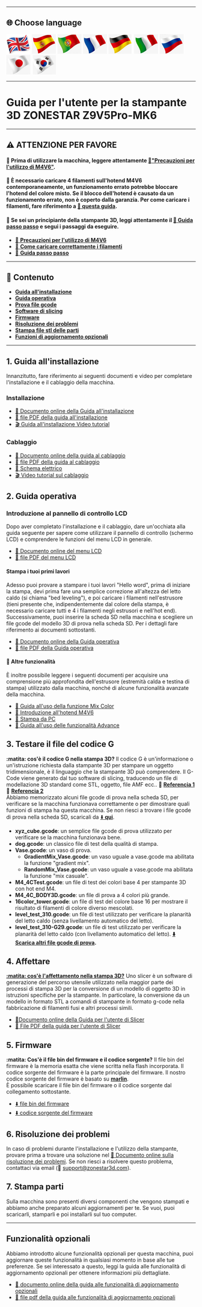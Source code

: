 [M4V6_PRECAUTION]: https://github.com/ZONESTAR3D/Upgrade-kit-guide/blob/main/HOTEND/M4/M4_V6/M4V6_Precaution.md
[Z9V5MK6_STEPBYSTEP]: https://github.com/ZONESTAR3D/Z9/blob/main/Z9V5/Z9V5-MK6/step_by_step.md
[Z9V5MK6_LOADFILAMENT]: https://github.com/ZONESTAR3D/Z9/blob/main/Z9V5/Z9V5-MK6/2.Operation/Operation.md#load-filaments
[Z9V5MK6_OPTION]: https://github.com/ZONESTAR3D/Z9/blob/main/Z9V5/Z9V5-MK6/OptionalFeatures.md
[LINK_M4V6]: https://github.com/ZONESTAR3D/Upgrade-kit-guide/blob/main/HOTEND/M4/M4_V6
[LINK_MIX_FEATURE]: https://github.com/ZONESTAR3D/Document-and-User-Guide/blob/master/Mixing_Color
[LINK_FIRMWARE]: https://github.com/ZONESTAR3D/Firmware/blob/master/Z9/Z9V5/bin/Z9V5Pro-MK6
[LINK_SOURCECODE]: https://github.com/ZONESTAR3D/source-code-for-3d-printer
[LINK_TROUBLESHOOTING]: https://github.com/ZONESTAR3D/Z9/blob/main/Z9V5/Z9V5_FAQ
[M4_TEST_GCODE]: https://github.com/ZONESTAR3D/Slicing-Guide/blob/master/PrusaSlicer/test_gcode/M4/readme.md
[GCODE_REF1]: https://beginner3dprinting.com/what-is-g-code-in-3d-printing/
[GCODE_REF2]: https://www.reprap.org/wiki/G-code

----
## <a id="choose-language">:globe_with_meridians: Choose language </a>
[![](../lanpic/EN.png)](./readme.md)
[![](../lanpic/ES.png)](./readme_es.md)
[![](../lanpic/PT.png)](./readme_pt.md)
[![](../lanpic/FR.png)](./readme_fr.md)
[![](../lanpic/DE.png)](./readme_de.md)
[![](../lanpic/IT.png)](./readme_it.md)
[![](../lanpic/RU.png)](./readme_ru.md)
[![](../lanpic/JP.png)](./readme_jp.md)
[![](../lanpic/KR.png)](./readme_kr.md)

----
# Guida per l'utente per la stampante 3D ZONESTAR Z9V5Pro-MK6

----
## :warning: ATTENZIONE PER FAVORE
#### :loudspeaker: Prima di utilizzare la macchina, leggere attentamente [:book:"Precauzioni per l'utilizzo di M4V6"][M4V6_PRECAUTION].
#### :loudspeaker: È necessario caricare 4 filamenti sull'hotend M4V6 contemporaneamente, un funzionamento errato potrebbe bloccare l'hotend del colore misto. Se il blocco dell'hotend è causato da un funzionamento errato, non è coperto dalla garanzia. Per come caricare i filamenti, fare riferimento a [:book: questa guida][Z9V5MK6_LOADFILAMENT].
#### :loudspeaker: Se sei un principiante della stampante 3D, leggi attentamente il [:book: Guida passo passo][Z9V5MK6_STEPBYSTEP] e segui i passaggi da eseguire.
- [:book: **Precauzioni per l'utilizzo di M4V6**][M4V6_PRECAUTION]
- [:book: **Come caricare correttamente i filamenti**][Z9V5MK6_LOADFILAMENT]
- [:book: **Guida passo passo**][Z9V5MK6_STEPBYSTEP]
<!-- - [:blue_book: file PDF della guida passo passo](./step_by_step.pdf) -->

------
## :book: Contenuto
- [**Guida all'installazione**](#a1)
- [**Guida operativa**](#a2)
- [**Prova file gcode**](#a3)
- [**Software di slicing**](#a4)
- [**Firmware**](#a5)
- [**Risoluzione dei problemi**](#a6)
- [**Stampa file stl delle parti**](#a7)
- [**Funzioni di aggiornamento opzionali**](#a8)

-----
## <a id="a1"> 1. Guida all'installazione </a>
Innanzitutto, fare riferimento ai seguenti documenti e video per completare l'installazione e il cablaggio della macchina.
### Installazione
- [:book: Documento online della Guida all'installazione](./1.Installation/Installation.md)
- [:blue_book: file PDF della guida all'installazione](./1.Installation/Installation.pdf)
- [:clapper: Guida all'installazione Video tutorial](https://youtu.be/TGHUVzV1Pg4)
### Cablaggio
- [:book: Documento online della guida al cablaggio](./1.Installation/Wiring.md)
- [:blue_book: file PDF della guida al cablaggio](./1.Installazione/Wiring.pdf)
- [:art: Schema elettrico](./1.Installation/Z9V5Pro_Wiring_Diagram.jpg)
- [:clapper: Video tutorial sul cablaggio](https://youtu.be/tQQNLDOpdQU)

## <a id="a2"> 2. Guida operativa </a>
### **Introduzione al pannello di controllo LCD**
Dopo aver completato l'installazione e il cablaggio, dare un'occhiata alla guida seguente per sapere come utilizzare il pannello di controllo (schermo LCD) e comprendere le funzioni del menu LCD in generale.  
- [:book: Documento online del menu LCD](./2.Operation/LCDMENU_Description.md)
- [:blue_book: file PDF del menu LCD](./2.Operation/LCDMENU_Description.pdf)
#### **Stampa i tuoi primi lavori**
Adesso puoi provare a stampare i tuoi lavori "Hello word", prima di iniziare la stampa, devi prima fare una semplice correzione all'altezza del letto caldo (si chiama "bed leveling"), e poi caricare i filamenti nell'estrusore (tieni presente che, indipendentemente dal colore della stampa, è necessario caricare tutti e 4 i filamenti negli estrusori e nell'hot end). Successivamente, puoi inserire la scheda SD nella macchina e scegliere un file gcode del modello 3D di prova nella scheda SD. Per i dettagli fare riferimento ai documenti sottostanti.
- [:book: Documento online della Guida operativa](./2.Operation/Operation.md)
- [:blue_book: file PDF della Guida operativa](./2.Operazione/Operazione.pdf)
#### :page_with_curl: Altre funzionalità
È inoltre possibile leggere i seguenti documenti per acquisire una comprensione più approfondita dell'estrusore (estremità calda e testina di stampa) utilizzato dalla macchina, nonché di alcune funzionalità avanzate della macchina.
- [:book: Guida all'uso della funzione Mix Color][LINK_MIX_FEATURE]
- [:book: Introduzione all'hotend M4V6][LINK_M4V6]
- [:book: Stampa da PC](./2.Operation/PrintFromPC/readme.md)
- [:book: Guida all'uso delle funzionalità Advance](./2.Operation/Advance_Features.md)

## <a id="a3"> 3. Testare il file del codice G </a>
**:matita: cos'è il codice G nella stampa 3D?**
Il codice G è un'informazione o un'istruzione richiesta dalla stampante 3D per stampare un oggetto tridimensionale, è il linguaggio che la stampante 3D può comprendere. Il G-Code viene generato dal tuo software di slicing, traducendo un file di modellazione 3D standard come STL, oggetto, file AMF ecc.. :page_with_curl: [**Referencia 1**][GCODE_REF1] :page_with_curl: [**Referencia 2**][GCODE_REF2]     
Abbiamo memorizzato alcuni file gcode di prova nella scheda SD, per verificare se la macchina funzionava correttamente o per dimostrare quali funzioni di stampa ha questa macchina. Se non riesci a trovare i file gcode di prova nella scheda SD, scaricali da [:arrow_down: **qui**](./3.TestGcode/Test_gcode.zip).    
- **xyz_cube.gcode**: un semplice file gcode di prova utilizzato per verificare se la macchina funzionava bene.
- **dog.gcode**: un classico file di test della qualità di stampa.
- **Vase.gcode**: un vaso di prova.
   - **GradientMix_Vase.gcode**: un vaso uguale a vase.gcode ma abilitata la funzione "gradient mix".
   - **RandomMix_Vase.gcode**: un vaso uguale a vase.gcode ma abilitata la funzione "mix casuale".
- **M4_4CTest.gcode**: un file di test dei colori base 4 per stampante 3D con hot end M4.
- **M4_4C_BODY3D.gcode**: un file di prova a 4 colori più grande.
- **16color_tower.gcode**: un file di test del colore base 16 per mostrare il risultato di filamenti di colore diverso mescolati.
- **level_test_310.gcode**: un file di test utilizzato per verificare la planarità del letto caldo (senza livellamento automatico del letto).
- **level_test_310-G29.gcode**: un file di test utilizzato per verificare la planarità del letto caldo (con livellamento automatico del letto).
**[:arrow_down: Scarica altri file gcode di prova][M4_TEST_GCODE].**
 
## <a id="a4"> 4. Affettare </a>
**[:matita: cos'è l'affettamento nella stampa 3D?](https://en.wikipedia.org/wiki/Slicer_(3D_printing))**
Uno slicer è un software di generazione del percorso utensile utilizzato nella maggior parte dei processi di stampa 3D per la conversione di un modello di oggetto 3D in istruzioni specifiche per la stampante. In particolare, la conversione da un modello in formato STL a comandi di stampante in formato g-code nella fabbricazione di filamenti fusi e altri processi simili.    
- [:book:Documento online della Guida per l'utente di Slicer](./4.Slicing/readme.md)
- [:blue_book: File PDF della guida per l'utente di Slicer](./4.Slicing/Slicing.pdf)

## <a id="a5"> 5. Firmware </a>
**:matita: Cos'è il file bin del firmware e il codice sorgente?**
Il file bin del firmware è la memoria esatta che viene scritta nella flash incorporata.
Il codice sorgente del firmware è la parte principale del firmware. Il nostro codice sorgente del firmware è basato su [**marlin**](https://www.marlinfw.org).    
È possibile scaricare il file bin del firmware o il codice sorgente dal collegamento sottostante.   
- [:arrow_down: file bin del firmware][LINK_FIRMWARE]
- [:arrow_down: codice sorgente del firmware][LINK_SOURCECODE]

## <a id="a6"> 6. Risoluzione dei problemi </a>
In caso di problemi durante l'installazione e l'utilizzo della stampante, provare prima a trovare una soluzione nel [:book: Documento online sulla risoluzione dei problemi][LINK_TROUBLESHOOTING]. Se non riesci a risolvere questo problema, contattaci via email (:email: support@zonestar3d.com).

## <a id="a7"> 7. Stampa parti </a>
Sulla macchina sono presenti diversi componenti che vengono stampati e abbiamo anche preparato alcuni aggiornamenti per te. Se vuoi, puoi scaricarli, stamparli e poi installarli sul tuo computer.

-----
## <a id="a8"> Funzionalità opzionali </a>
Abbiamo introdotto alcune funzionalità opzionali per questa macchina, puoi aggiornare queste funzionalità in qualsiasi momento in base alle tue preferenze. Se sei interessato a questo, leggi la guida alle funzionalità di aggiornamento opzionali per ottenere informazioni più dettagliate.
- [:book: documento online della guida alle funzionalità di aggiornamento opzionali][Z9V5MK6_OPTION]
- [:blue_book: file pdf della guida alle funzionalità di aggiornamento opzionali](./OptionalFeatures.pdf)
